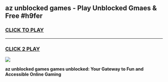 
## az unblocked games - Play Unblocked Gmaes & Free #h9fer
<h3>
<a href="https://news.freeplayer.one?title=az_unblocked_games&ref=26F">CLICK TO PLAY</a></h3>
<hr>

<h3>
<a href="https://news.freeplayer.one?title=az_unblocked_games&ref=26F">CLICK 2 PLAY</a>
  
</h3>

<a href="https://news.freeplayer.one?title=az_unblocked_games&ref=26F/"><img src="https://clearcache.store/games.png"></a>


**az unblocked games games unblocked: Your Gateway to Fun and Accessible Online Gaming**
